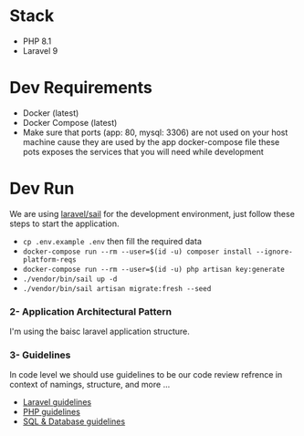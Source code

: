 # Stack
- PHP 8.1
- Laravel 9

# Dev Requirements
- Docker (latest)
- Docker Compose (latest)
- Make sure that ports (app: 80, mysql: 3306) are not used on your host machine cause they are used by the app docker-compose file these pots exposes the services that you will need while development

# Dev Run
We are using [laravel/sail](https://laravel.com/docs/9.x/sail) for the development environment, just follow these steps to start the application.

- `cp .env.example .env` then fill the required data
- `docker-compose run --rm --user=$(id -u) composer install --ignore-platform-reqs`
- `docker-compose run --rm --user=$(id -u) php artisan key:generate`
- `./vendor/bin/sail up -d`
- `./vendor/bin/sail artisan migrate:fresh --seed`

### 2- Application Architectural Pattern
I'm using the baisc laravel application structure.

### 3- Guidelines
In code level we should use guidelines to be our code review refrence in context of namings, structure, and more ...
- [Laravel guidelines](https://spatie.be/guidelines/laravel-php)
- [PHP guidelines](https://www.php-fig.org/psr/psr-2/)
- [SQL & Database guidelines](https://www.sqlstyle.guide/)

